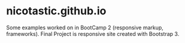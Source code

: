 nicotastic.github.io
====================
Some examples worked on in BootCamp 2 (responsive markup, frameworks).  Final Project is responsive site created with Bootstrap 3.
